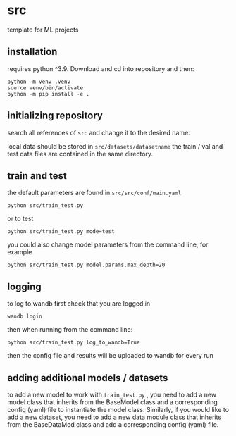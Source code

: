 # src

template for ML projects

## installation

requires python ^3.9. Download and cd into repository and then:

```
python -m venv .venv
source venv/bin/activate
python -m pip install -e .
```
## initializing repository

search all references of `src` and change it to the desired name.

local data should be stored in `src/datasets/datasetname` the train / val and test data files are contained in the same directory.

## train and test

the default parameters are found in `src/src/conf/main.yaml`

```
python src/train_test.py
```
or to test

```
python src/train_test.py mode=test
```

you could also change model parameters from the command line, for example

```
python src/train_test.py model.params.max_depth=20
```

## logging

to log to wandb first check that you are logged in

```
wandb login
```
then when running from the command line:

```
python src/train_test.py log_to_wandb=True
```

then the config file and results will be uploaded to wandb for every run


## adding additional models / datasets

to add a new model to work with `train_test.py` , you need to add a new model class that inherits from the BaseModel class and a corresponding config (yaml) file to instantiate the model class.
Similarly, if you would like to add a new dataset, you need to add a new data module class that inherits from the BaseDataMod class and add a corresponding config (yaml) file.

